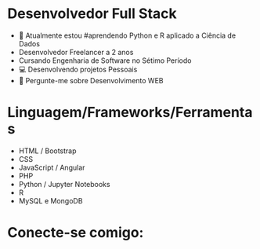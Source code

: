 # Desenvolvedor Full Stack
- 🌱 Atualmente estou #aprendendo Python e R aplicado a Ciência de Dados
- Desenvolvedor Freelancer a 2 anos
- Cursando Engenharia de Software no Sétimo Período
- 💻 Desenvolvendo projetos Pessoais
- 💬 Pergunte-me sobre Desenvolvimento WEB

# Linguagem/Frameworks/Ferramentas
- HTML / Bootstrap
- CSS
- JavaScript / Angular
- PHP
- Python / Jupyter Notebooks
- R
- MySQL e MongoDB

# Conecte-se comigo:
